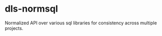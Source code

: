 dls-normsql
=======================================================================

Normalized API over various sql libraries for consistency across multiple projects.

